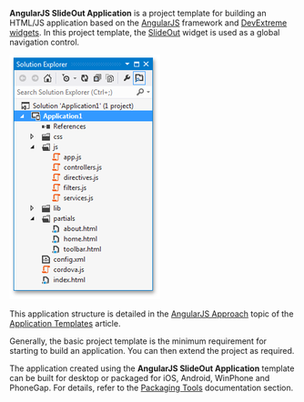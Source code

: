 **AngularJS SlideOut Application** is a project template for building an HTML/JS application based on the [AngularJS](https://angularjs.org) framework and [DevExtreme widgets](/concepts/Common/05%20Introduction%20to%20DevExtreme/10%20Mobile%20Development/10%20Overview/30%20UI%20Widgets%20Library.md '/Documentation/Guide/Common/Introduction_to_DevExtreme/#Mobile_Development/Overview/UI_Widgets_Library'). In this project template, the [SlideOut](/api-reference/10%20UI%20Widgets/dxSlideOut '/Documentation/ApiReference/UI_Widgets/dxSlideOut/') widget is used as a global navigation control.

![DevExtreme_AngularJS_SlideOut_Project](/images/DevExtreme/ProjectTemplates_AngularSlideOut.png)

This application structure is detailed in the [AngularJS Approach](/concepts/10%20UI%20Widgets/0%20Basics/30%20Application%20Templates/1%20Mobile%20Application/2%20Angular%20Approach.md '/Documentation/Guide/UI_Widgets/Basics/Application_Templates/#Mobile_Application/Angular_Approach') topic of the [Application Templates](/Documentation/Guide/UI_Widgets/Basics/Application_Templates/#Application_Templates) article.

Generally, the basic project template is the minimum requirement for starting to build an application. You can then extend the project as required.

The application created using the **AngularJS SlideOut Application** template can be built for desktop or packaged for iOS, Android, WinPhone and PhoneGap. For details, refer to the [Packaging Tools](/concepts/50%20VS%20Integration/3%20Packaging%20Tools '/Documentation/Guide/VS_Integration/Packaging_Tools/') documentation section.
